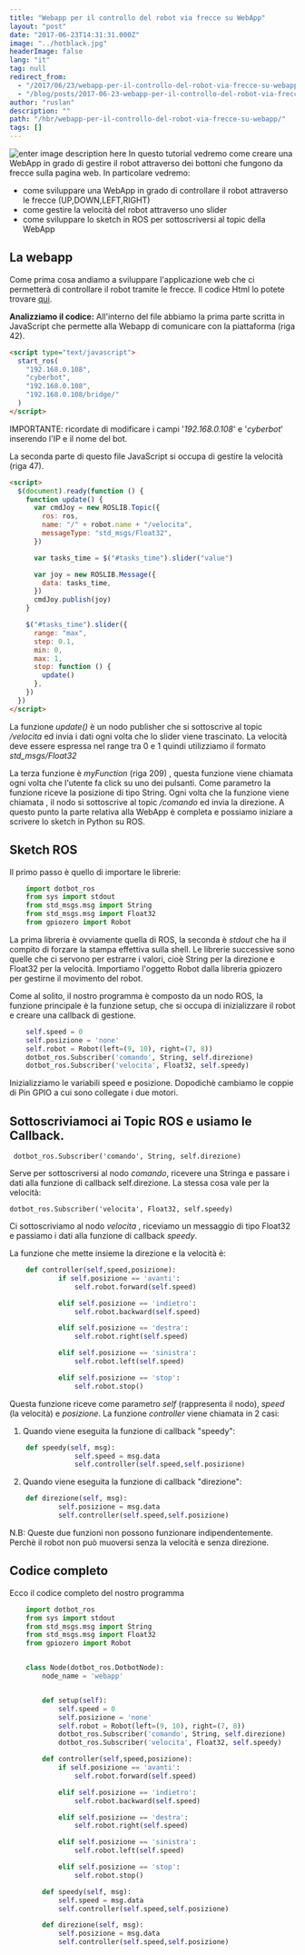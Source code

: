 ```yaml
---
title: "Webapp per il controllo del robot via frecce su WebApp"
layout: "post"
date: "2017-06-23T14:31:31.000Z"
image: "../hotblack.jpg"
headerImage: false
lang: "it"
tag: null
redirect_from:
  - "/2017/06/23/webapp-per-il-controllo-del-robot-via-frecce-su-webapp/"
  - "/blog/posts/2017-06-23-webapp-per-il-controllo-del-robot-via-frecce-su-webapp"
author: "ruslan"
description: ""
path: "/hbr/webapp-per-il-controllo-del-robot-via-frecce-su-webapp/"
tags: []
---
```


![enter image description here](./7GYgCAW.png)
In questo tutorial vedremo come creare una WebApp in grado di gestire il robot attraverso dei bottoni che fungono da frecce sulla pagina web. In particolare vedremo:

- come sviluppare una WebApp in grado di controllare il robot
  attraverso le frecce (UP,DOWN,LEFT,RIGHT)
- come gestire la velocità del robot attraverso uno slider
- come sviluppare lo sketch in ROS per sottoscriversi al topic della  
  WebApp

## La webapp

Come prima cosa andiamo a sviluppare l'applicazione web che ci permetterà di controllare il robot tramite le frecce. Il codice Html lo potete trovare [qui](https://github.com/ganduras/webapp1/blob/master/index.html).

**Analizziamo il codice:**
All'interno del file abbiamo la prima parte scritta in JavaScript che permette alla Webapp di comunicare con la piattaforma (riga 42).

```html
<script type="text/javascript">
  start_ros(
    "192.168.0.108",
    "cyberbot",
    "192.168.0.108",
    "192.168.0.108/bridge/"
  )
</script>
```

IMPORTANTE: ricordate di modificare i campi '_192.168.0.108_' e '_cyberbot_' inserendo l'IP e il nome del bot.

La seconda parte di questo file JavaScript si occupa di gestire la velocità (riga 47).

```html
<script>
  $(document).ready(function () {
    function update() {
      var cmdJoy = new ROSLIB.Topic({
        ros: ros,
        name: "/" + robot.name + "/velocita",
        messageType: "std_msgs/Float32",
      })

      var tasks_time = $("#tasks_time").slider("value")

      var joy = new ROSLIB.Message({
        data: tasks_time,
      })
      cmdJoy.publish(joy)
    }

    $("#tasks_time").slider({
      range: "max",
      step: 0.1,
      min: 0,
      max: 1,
      stop: function () {
        update()
      },
    })
  })
</script>
```

La funzione _update()_ è un nodo publisher che si sottoscrive al topic _/velocita_ ed invia i dati ogni volta che lo slider viene trascinato.
La velocità deve essere espressa nel range tra 0 e 1 quindi utilizziamo il formato _std_msgs/Float32_

La terza funzione è _myFunction_ (riga 209) , questa funzione viene chiamata ogni volta che l'utente fa click su uno dei pulsanti. Come parametro la funzione riceve la posizione di tipo String.
Ogni volta che la funzione viene chiamata , il nodo si sottoscrive al topic _/comando_ ed invia la direzione.
A questo punto la parte relativa alla WebApp è completa e possiamo iniziare a scrivere lo sketch in Python su ROS.

## Sketch ROS

Il primo passo è quello di importare le librerie:

```python
    import dotbot_ros
    from sys import stdout
    from std_msgs.msg import String
    from std_msgs.msg import Float32
    from gpiozero import Robot
```

La prima libreria è ovviamente quella di ROS, la seconda è _stdout_ che ha il compito di forzare la stampa effettiva sulla shell. Le librerie successive sono quelle che ci servono per estrarre i valori, cioè String per la direzione e Float32 per la velocità. Importiamo l'oggetto Robot dalla libreria gpiozero per gestirne il movimento del robot.

Come al solito, il nostro programma è composto da un nodo ROS, la funzione principale è la funzione setup, che si occupa di inizializzare il robot e creare una callback di gestione.

```python
    self.speed = 0
    self.posizione = 'none'
    self.robot = Robot(left=(9, 10), right=(7, 8))
    dotbot_ros.Subscriber('comando', String, self.direzione)
    dotbot_ros.Subscriber('velocita', Float32, self.speedy)
```

Inizializziamo le variabili speed e posizione. Dopodichè cambiamo le coppie di Pin GPIO a cui sono collegate i due motori.

## Sottoscriviamoci ai Topic ROS e usiamo le Callback.

     dotbot_ros.Subscriber('comando', String, self.direzione)

Serve per sottoscriversi al nodo _comando_, ricevere una Stringa e passare i dati alla funzione di callback self.direzione.
La stessa cosa vale per la velocità:

    dotbot_ros.Subscriber('velocita', Float32, self.speedy)

Ci sottoscriviamo al nodo _velocita_ , riceviamo un messaggio di tipo Float32 e passiamo i dati alla funzione di callback _speedy_.

La funzione che mette insieme la direzione e la velocità è:

```python
    def controller(self,speed,posizione):
            if self.posizione == 'avanti':
                self.robot.forward(self.speed)

            elif self.posizione == 'indietro':
                self.robot.backward(self.speed)

            elif self.posizione == 'destra':
                self.robot.right(self.speed)

            elif self.posizione == 'sinistra':
                self.robot.left(self.speed)

            elif self.posizione == 'stop':
                self.robot.stop()
```

Questa funzione riceve come parametro _self_ (rappresenta il nodo), _speed_ (la velocità) e _posizione_.
La funzione _controller_ viene chiamata in 2 casi:

1. Quando viene eseguita la funzione di callback "speedy":

```python
    def speedy(self, msg):
                self.speed = msg.data
                self.controller(self.speed,self.posizione)
```

2. Quando viene eseguita la funzione di callback "direzione":

```python
    def direzione(self, msg):
            self.posizione = msg.data
            self.controller(self.speed,self.posizione)
```

N.B: Queste due funzioni non possono funzionare indipendentemente. Perchè il robot non può muoversi senza la velocità e senza direzione.

## Codice completo

Ecco il codice completo del nostro programma

```python
    import dotbot_ros
    from sys import stdout
    from std_msgs.msg import String
    from std_msgs.msg import Float32
    from gpiozero import Robot


    class Node(dotbot_ros.DotbotNode):
        node_name = 'webapp'


        def setup(self):
            self.speed = 0
            self.posizione = 'none'
            self.robot = Robot(left=(9, 10), right=(7, 8))
            dotbot_ros.Subscriber('comando', String, self.direzione)
            dotbot_ros.Subscriber('velocita', Float32, self.speedy)

        def controller(self,speed,posizione):
            if self.posizione == 'avanti':
                self.robot.forward(self.speed)

            elif self.posizione == 'indietro':
                self.robot.backward(self.speed)

            elif self.posizione == 'destra':
                self.robot.right(self.speed)

            elif self.posizione == 'sinistra':
                self.robot.left(self.speed)

            elif self.posizione == 'stop':
                self.robot.stop()

        def speedy(self, msg):
            self.speed = msg.data
            self.controller(self.speed,self.posizione)

        def direzione(self, msg):
            self.posizione = msg.data
            self.controller(self.speed,self.posizione)
```
